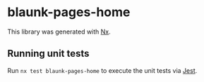# blaunk-pages-home

This library was generated with [Nx](https://nx.dev).

## Running unit tests

Run `nx test blaunk-pages-home` to execute the unit tests via
[Jest](https://jestjs.io).
